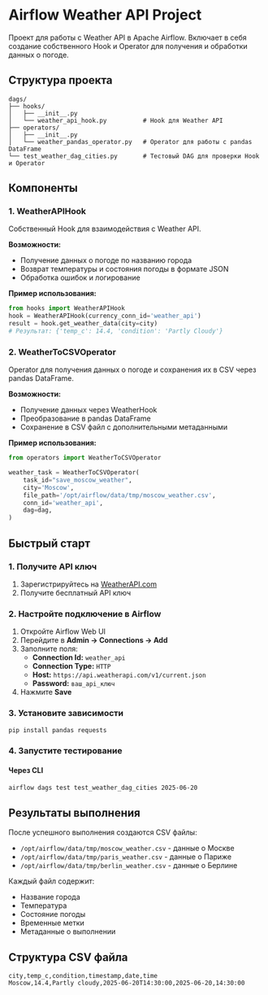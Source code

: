 # Airflow Weather API Project

Проект для работы с Weather API в Apache Airflow. Включает в себя создание собственного Hook и Operator для получения и обработки данных о погоде.

## Структура проекта

```
dags/
├── hooks/
│   ├── __init__.py
│   └── weather_api_hook.py          # Hook для Weather API
├── operators/
│   ├── __init__.py
│   └── weather_pandas_operator.py   # Operator для работы с pandas DataFrame
└── test_weather_dag_cities.py       # Тестовый DAG для проверки Hook и Operator
```

## Компоненты

### 1. WeatherAPIHook

Собственный Hook для взаимодействия с Weather API.

**Возможности:**
- Получение данных о погоде по названию города
- Возврат температуры и состояния погоды в формате JSON
- Обработка ошибок и логирование

**Пример использования:**
```python
from hooks import WeatherAPIHook
hook = WeatherAPIHook(currency_conn_id='weather_api')
result = hook.get_weather_data(city=city)
# Результат: {'temp_c': 14.4, 'condition': 'Partly Cloudy'}
```

### 2. WeatherToCSVOperator

Operator для получения данных о погоде и сохранения их в CSV через pandas DataFrame.

**Возможности:**
- Получение данных через WeatherHook
- Преобразование в pandas DataFrame
- Сохранение в CSV файл с дополнительными метаданными

**Пример использования:**
```python
from operators import WeatherToCSVOperator

weather_task = WeatherToCSVOperator(
    task_id="save_moscow_weather",
    city='Moscow',
    file_path='/opt/airflow/data/tmp/moscow_weather.csv',
    conn_id='weather_api',
    dag=dag,
)
```

## Быстрый старт

### 1. Получите API ключ
1. Зарегистрируйтесь на [WeatherAPI.com](https://www.weatherapi.com/)
2. Получите бесплатный API ключ

### 2. Настройте подключение в Airflow
1. Откройте Airflow Web UI
2. Перейдите в **Admin → Connections → Add**
3. Заполните поля:
   - **Connection Id:** `weather_api`
   - **Connection Type:** `HTTP`
   - **Host:** `https://api.weatherapi.com/v1/current.json`
   - **Password:** `ваш_api_ключ`
4. Нажмите **Save**

### 3. Установите зависимости

```bash
pip install pandas requests
```

### 4. Запустите тестирование 

#### Через CLI

```bash
airflow dags test test_weather_dag_cities 2025-06-20
```

## Результаты выполнения

После успешного выполнения создаются CSV файлы:
- `/opt/airflow/data/tmp/moscow_weather.csv` - данные о Москве  
- `/opt/airflow/data/tmp/paris_weather.csv` - данные о Париже
- `/opt/airflow/data/tmp/berlin_weather.csv` - данные о Берлине

Каждый файл содержит:
- Название города
- Температура
- Состояние погоды
- Временные метки
- Метаданные о выполнении

## Структура CSV файла

```csv
city,temp_c,condition,timestamp,date,time
Moscow,14.4,Partly cloudy,2025-06-20T14:30:00,2025-06-20,14:30:00
```
